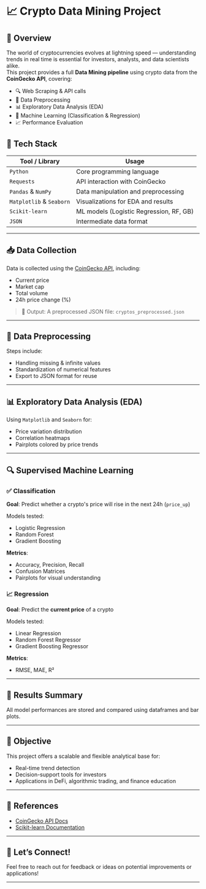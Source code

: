 # 📈 Crypto Data Mining Project

## 🚀 Overview
The world of cryptocurrencies evolves at lightning speed — understanding trends in real time is essential for investors, analysts, and data scientists alike.  
This project provides a full **Data Mining pipeline** using crypto data from the **CoinGecko API**, covering:

- 🔍 Web Scraping & API calls  
- 🧹 Data Preprocessing  
- 📊 Exploratory Data Analysis (EDA)  
- 🤖 Machine Learning (Classification & Regression)  
- 📈 Performance Evaluation  

## 🧰 Tech Stack
| Tool / Library        | Usage                                     |
|-----------------------|-------------------------------------------|
| `Python`              | Core programming language                 |
| `Requests`            | API interaction with CoinGecko            |
| `Pandas` & `NumPy`    | Data manipulation and preprocessing       |
| `Matplotlib` & `Seaborn` | Visualizations for EDA and results     |
| `Scikit-learn`        | ML models (Logistic Regression, RF, GB)   |
| `JSON`                | Intermediate data format                  |

---

## 📥 Data Collection

Data is collected using the [CoinGecko API](https://www.coingecko.com/en/api), including:
- Current price
- Market cap
- Total volume
- 24h price change (%)

> 📂 Output: A preprocessed JSON file: `cryptos_preprocessed.json`

---

## 🧼 Data Preprocessing
Steps include:
- Handling missing & infinite values
- Standardization of numerical features
- Export to JSON format for reuse

---

## 📊 Exploratory Data Analysis (EDA)
Using `Matplotlib` and `Seaborn` for:
- Price variation distribution
- Correlation heatmaps
- Pairplots colored by price trends

---

## 🔍 Supervised Machine Learning

### ✅ Classification
**Goal**: Predict whether a crypto's price will rise in the next 24h (`price_up`)

Models tested:
- Logistic Regression
- Random Forest
- Gradient Boosting

**Metrics**:
- Accuracy, Precision, Recall
- Confusion Matrices
- Pairplots for visual understanding

### 📈 Regression
**Goal**: Predict the **current price** of a crypto

Models tested:
- Linear Regression
- Random Forest Regressor
- Gradient Boosting Regressor

**Metrics**:
- RMSE, MAE, R²

---

## 📌 Results Summary
All model performances are stored and compared using dataframes and bar plots.

---

## 🎯 Objective
This project offers a scalable and flexible analytical base for:
- Real-time trend detection
- Decision-support tools for investors
- Applications in DeFi, algorithmic trading, and finance education

---

## 🔗 References
- [CoinGecko API Docs](https://www.coingecko.com/en/api/documentation)
- [Scikit-learn Documentation](https://scikit-learn.org/stable/documentation.html)

---

## 🤝 Let’s Connect!
Feel free to reach out for feedback or ideas on potential improvements or applications!

---
